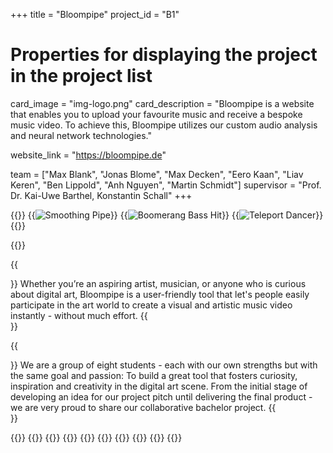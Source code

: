 +++
title = "Bloompipe"
project_id = "B1"

# Properties for displaying the project in the project list
card_image = "img-logo.png"
card_description = "Bloompipe is a website that enables you to upload your favourite music and receive a bespoke music video. To achieve this, Bloompipe utilizes our custom audio analysis and neural network technologies."

website_link = "https://bloompipe.de"

team = ["Max Blank", "Jonas Blome", "Max Decken", "Eero Kaan", "Liav Keren", "Ben Lippold", "Anh Nguyen", "Martin Schmidt"]
supervisor = "Prof. Dr. Kai-Uwe Barthel, Konstantin Schall"
+++

{{<gallery>}}
{{<image src="img-anim-smoothing-pipe.gif" alt="Smoothing Pipe">}}
{{<image src="img-anim-boomerang-bass-hit.gif" alt="Boomerang Bass Hit">}}
{{<image src="img-anim-teleport-dancer.gif" alt="Teleport Dancer">}}
{{</gallery>}}

{{<mediathek id="208e1140d29794cf7037102a69773125" title="Here is Bloompipe!">}}

{{<section title="Our Goal">}}
Whether you’re an aspiring artist, musician, or anyone who is curious about digital art, Bloompipe is a user-friendly tool that let's people easily participate in the art world to create a visual and artistic music video instantly - without much effort.
{{</section>}}

{{<section title="The Team">}}
We are a group of eight students - each with our own strengths but with the same goal and passion: To build a great tool that fosters curiosity, inspiration and creativity in the digital art scene. From the initial stage of developing an idea for our project pitch until delivering the final product - we are very proud to share our collaborative bachelor project.
{{</section>}}

{{<gallery>}}
{{<team-member image="img-person-max-b.jpg" name="Max Blank">}}
{{<team-member image="img-person-jonas.jpg" name="Jonas Blome">}}
{{<team-member image="img-person-max-d.jpg" name="Max Decken">}}
{{<team-member image="img-person-eero.jpg" name="Eero Kaan">}}
{{<team-member image="img-person-liav.jpg" name="Liav Keren">}}
{{<team-member image="img-person-ben.jpg" name="Ben Lippold">}}
{{<team-member image="img-person-anni.jpg" name="Anh Nguyen">}}
{{<team-member image="img-person-martin.jpg" name="Martin Schmidt">}}
{{</gallery>}}
